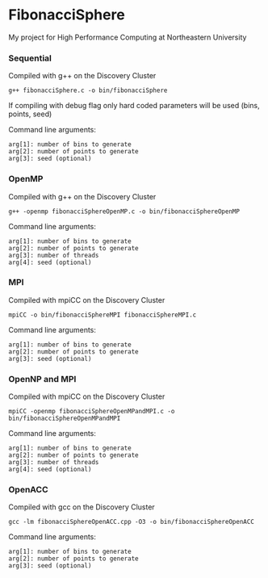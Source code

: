# FibonacciSphere
My project for High Performance Computing at Northeastern University

### Sequential

Compiled with g++ on the Discovery Cluster
```
g++ fibonacciSphere.c -o bin/fibonacciSphere
```

If compiling with debug flag only hard coded parameters will be used (bins, points, seed)

Command line arguments:
```
arg[1]: number of bins to generate
arg[2]: number of points to generate
arg[3]: seed (optional)
```

### OpenMP

Compiled with g++ on the Discovery Cluster
```
g++ -openmp fibonacciSphereOpenMP.c -o bin/fibonacciSphereOpenMP
```

Command line arguments:
```
arg[1]: number of bins to generate
arg[2]: number of points to generate
arg[3]: number of threads
arg[4]: seed (optional)
```

### MPI

Compiled with mpiCC on the Discovery Cluster
```
mpiCC -o bin/fibonacciSphereMPI fibonacciSphereMPI.c
```

Command line arguments:
```
arg[1]: number of bins to generate
arg[2]: number of points to generate
arg[3]: seed (optional)
```

### OpenNP and MPI

Compiled with mpiCC on the Discovery Cluster
```
mpiCC -openmp fibonacciSphereOpenMPandMPI.c -o bin/fibonacciSphereOpenMPandMPI
```

Command line arguments:
```
arg[1]: number of bins to generate
arg[2]: number of points to generate
arg[3]: number of threads
arg[4]: seed (optional)
```

### OpenACC

Compiled with gcc on the Discovery Cluster
```
gcc -lm fibonacciSphereOpenACC.cpp -O3 -o bin/fibonacciSphereOpenACC
```

Command line arguments:
```
arg[1]: number of bins to generate
arg[2]: number of points to generate
arg[3]: seed (optional)
```